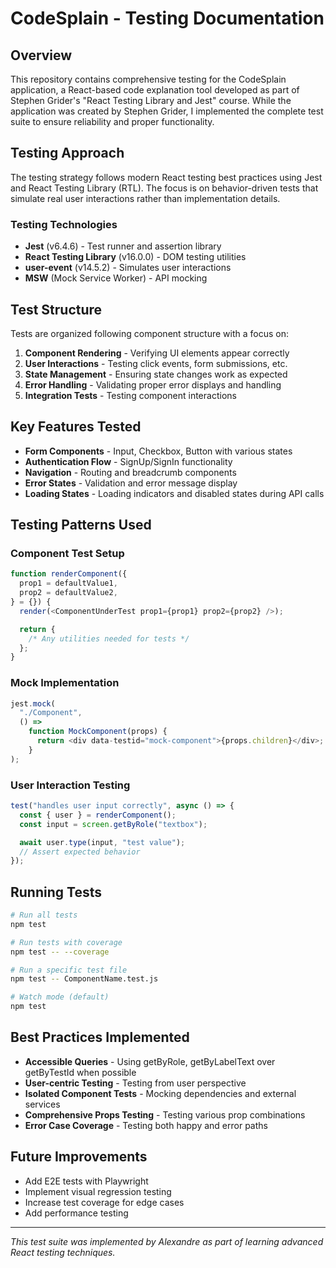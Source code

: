 # CodeSplain - Testing Documentation

## Overview

This repository contains comprehensive testing for the CodeSplain application, a React-based code explanation tool developed as part of Stephen Grider's "React Testing Library and Jest" course. While the application was created by Stephen Grider, I implemented the complete test suite to ensure reliability and proper functionality.

## Testing Approach

The testing strategy follows modern React testing best practices using Jest and React Testing Library (RTL). The focus is on behavior-driven tests that simulate real user interactions rather than implementation details.

### Testing Technologies

- **Jest** (v6.4.6) - Test runner and assertion library
- **React Testing Library** (v16.0.0) - DOM testing utilities
- **user-event** (v14.5.2) - Simulates user interactions
- **MSW** (Mock Service Worker) - API mocking

## Test Structure

Tests are organized following component structure with a focus on:

1. **Component Rendering** - Verifying UI elements appear correctly
2. **User Interactions** - Testing click events, form submissions, etc.
3. **State Management** - Ensuring state changes work as expected
4. **Error Handling** - Validating proper error displays and handling
5. **Integration Tests** - Testing component interactions

## Key Features Tested

- **Form Components** - Input, Checkbox, Button with various states
- **Authentication Flow** - SignUp/SignIn functionality
- **Navigation** - Routing and breadcrumb components
- **Error States** - Validation and error message display
- **Loading States** - Loading indicators and disabled states during API calls

## Testing Patterns Used

### Component Test Setup

```javascript
function renderComponent({
  prop1 = defaultValue1,
  prop2 = defaultValue2,
} = {}) {
  render(<ComponentUnderTest prop1={prop1} prop2={prop2} />);

  return {
    /* Any utilities needed for tests */
  };
}
```

### Mock Implementation

```javascript
jest.mock(
  "./Component",
  () =>
    function MockComponent(props) {
      return <div data-testid="mock-component">{props.children}</div>;
    }
);
```

### User Interaction Testing

```javascript
test("handles user input correctly", async () => {
  const { user } = renderComponent();
  const input = screen.getByRole("textbox");

  await user.type(input, "test value");
  // Assert expected behavior
});
```

## Running Tests

```bash
# Run all tests
npm test

# Run tests with coverage
npm test -- --coverage

# Run a specific test file
npm test -- ComponentName.test.js

# Watch mode (default)
npm test
```

## Best Practices Implemented

- **Accessible Queries** - Using getByRole, getByLabelText over getByTestId when possible
- **User-centric Testing** - Testing from user perspective
- **Isolated Component Tests** - Mocking dependencies and external services
- **Comprehensive Props Testing** - Testing various prop combinations
- **Error Case Coverage** - Testing both happy and error paths

## Future Improvements

- Add E2E tests with Playwright
- Implement visual regression testing
- Increase test coverage for edge cases
- Add performance testing

---

_This test suite was implemented by Alexandre as part of learning advanced React testing techniques._
